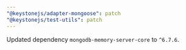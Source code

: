 ```yaml
---
"@keystonejs/adapter-mongoose": patch
"@keystonejs/test-utils": patch
---
```


Updated dependency `mongodb-memory-server-core` to `^6.7.6`.
